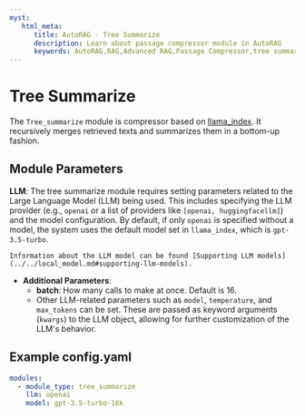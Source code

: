 ```yaml
---
myst:
   html_meta:
      title: AutoRAG - Tree Summarize
      description: Learn about passage compressor module in AutoRAG
      keywords: AutoRAG,RAG,Advanced RAG,Passage Compressor,tree summarize
---
```

# Tree Summarize

The `Tree_summarize` module is compressor based on [llama_index](https://docs.llamaindex.ai/en/latest/examples/response_synthesizers/tree_summarize.html).
It recursively merges retrieved texts and summarizes them in a bottom-up fashion.

## **Module Parameters**

**LLM**: The tree summarize module requires setting parameters related to the Large Language Model (LLM) being used.
This includes specifying the LLM provider (e.g., `openai` or a list of providers like `[openai, huggingfacellm]`) and the model configuration.
By default, if only `openai` is specified without a model, the system uses the default model set in `llama_index`, which is `gpt-3.5-turbo`.
```{tip}
Information about the LLM model can be found [Supporting LLM models](../../local_model.md#supporting-llm-models).
```
- **Additional Parameters**:
  - **batch**: How many calls to make at once. Default is 16.
  - Other LLM-related parameters such as `model`, `temperature`, and `max_tokens` can be set. These are passed as keyword arguments (`kwargs`) to the LLM object, allowing for further customization of the LLM's behavior.


## **Example config.yaml**
```yaml
modules:
  - module_type: tree_summarize
    llm: openai
    model: gpt-3.5-turbo-16k
```

